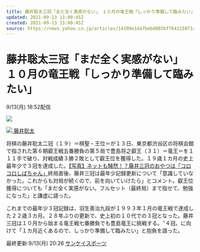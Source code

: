 ```yaml
---
title: 藤井聡太三冠「まだ全く実感がない」　１０月の竜王戦「しっかり準備して臨みたい」（サンケイスポーツ）
updated: 2021-09-13 13:00:45Z
created: 2021-09-13 13:00:45Z
source: https://news.yahoo.co.jp/articles/14109e1da7bebd885bf764115071ace104f805d3
---
```


# 藤井聡太三冠「まだ全く実感がない」　１０月の竜王戦「しっかり準備して臨みたい」

9/13(月) 18:52配信

[![](https://s.yimg.jp/images/news/cobranding/sanspo.png)](https://www.sanspo.com/)

[![](https://amd-pctr.c.yimg.jp/r/iwiz-amd/20210913-00000076-sanspo-000-8-view.jpg?w=580&h=640&q=90&exp=10800&pri=l) 藤井聡太](https://news.yahoo.co.jp/articles/14109e1da7bebd885bf764115071ace104f805d3/images/000)

将棋の藤井聡太二冠（１９）＝棋聖・王位＝が１３日、東京都渋谷区の将棋会館で指された第６期叡王戦五番勝負の第５局で豊島将之叡王（３１）＝竜王＝を１１１手で破り、対戦成績３勝２敗として叡王位を獲得した。１９歳１カ月の史上最年少で３冠を達成した。[【写真】ネットも騒然！？藤井三冠のおやつは「コロコロしばちゃん」](https://www.iza.ne.jp/article/20210913-KDELRIM4AVPWZMNT2H4MIDFTVI/photo/WGQ7LI6KM5NGTKTDJ7O434WGJA/?utm_source=yahoo%20news%20feed&utm_medium=referral&utm_campaign=related_link)終局直後、藤井三冠は最年少記録更新について「意識していなかった。これからも対局が続くので、前を向いていけたら」とコメント。叡王位獲得についても「まだ全く実感がない。フルセット（最終局）まで指せて、勉強になった」と謙虚に語った。

これまでの最年少３冠記録は、羽生善治九段が１９９３年１月の竜王戦で達成した２２歳３カ月。２８年ぶりの更新で、史上初の１０代での３冠となった。藤井三冠は１０月から始まる竜王戦七番勝負でも豊島竜王に挑戦する。〝４冠〟に向けて「１カ月近くあるので、しっかり準備して臨みたい」と抱負を語った。

最終更新:9/13(月) 20:26
[サンケイスポーツ](https://news.yahoo.co.jp/media/sanspo)